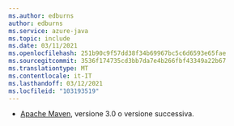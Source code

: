 ```yaml
---
ms.author: edburns
author: edburns
ms.service: azure-java
ms.topic: include
ms.date: 03/11/2021
ms.openlocfilehash: 251b90c9f57dd38f34b69967bc5c6d6593e65fae
ms.sourcegitcommit: 3536f174735cd3bb7da7e4b266fbf43349a22b67
ms.translationtype: MT
ms.contentlocale: it-IT
ms.lasthandoff: 03/12/2021
ms.locfileid: "103193519"
---
```

- [Apache Maven](http://maven.apache.org/), versione 3.0 o versione successiva.
